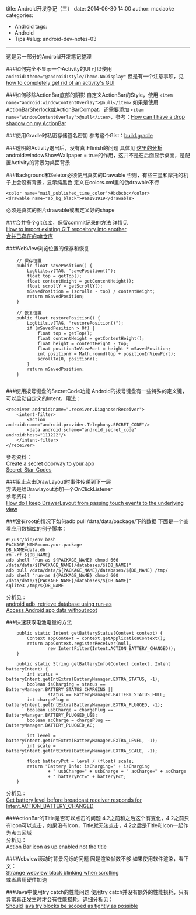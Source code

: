 title: Android开发杂记（三）
date: 2014-06-30 14:00
author: mcxiaoke
categories: 
- Android
tags: 
- Android
- Tips
#slug: android-dev-notes-03
---
这是另一部分的Android开发笔记整理

###如何完全不显示一个Activity的UI
可以使用 `android:theme="@android:style/Theme.NoDisplay"` 但是有一个注意事项，见
[how to completely get rid of an activity's GUI](http://stackoverflow.com/questions/4551868/how-to-completely-get-rid-of-an-activitys-gui-avoid-a-black-screen)

###如何移除ActionBar底部的阴影
自定义ActionBar的Style，使用 `<item name="android:windowContentOverlay">@null</item>` 如果是使用ActionBarSherlock或ActionBarCompat，还需要添加 `<item name="windowContentOverlay">@null</item>`，参考：[How can I have a drop shadow on my ActionBar](http://stackoverflow.com/questions/11448679/how-can-i-have-a-drop-shadow-on-my-actionbar-actionbarsherlock)

###使用Gradle时私密存储签名密钥
参考这个Gist：[build.gradle](https://gist.github.com/mcxiaoke/8450376)

###透明的Activity退出后，没有真正finish的问题
具体见 
[这里的分析](http://blog.sina.com.cn/s/blog_601cbd070100npf8.html)  
android:windowShowWallpaper = true的作用，这并不是在后面显示桌面，是配置Activity的背景为桌面背景

###Background和Seletor必须使用真实的Drawable
否则，有些三星和摩托的机子上会没有背景，显示纯黑色
定义在colors.xml里的伪drawble不行  
```
<color name="mail_published_time_color">#bcbcbc</color>  
<drawable name="ab_bg_black">#aa191919</drawable>
```  

必须是真实的图片drawable或者定义好的shape

###合并多个git仓库，保留commit记录的方法
详情见  
[How to import existing GIT repository into another](http://stackoverflow.com/questions/1683531/how-to-import-existing-git-repository-into-another)  
[合并已存在的git仓库](https://github.com/deercoder/Linux/blob/master/Git/git_merge_local_repos.md)  

###WebView浏览位置的保存和恢复
```
    // 保存位置
    public float savePosition() {
        LogUtils.v(TAG, "savePosition()");
        float top = getTop();
        float contentHeight = getContentHeight();
        float scrollY = getScrollY();
        mSavedPosition = (scrollY - top) / contentHeight;
        return mSavedPosition;
    }
    
    // 恢复位置
    public float restorePosition() {
        LogUtils.v(TAG, "restorePosition()");
        if (mSavedPosition > 0f) {
            float top = getTop();
            float contentHeight = getContentHeight();
            float height = contentHeight - top;
            float positionInViewPort = height * mSavedPosition;
            int positionY = Math.round(top + positionInViewPort);
            scrollTo(0, positionY);
        }
        return mSavedPosition;
    }
    
```

###使用拨号键盘的SecretCode功能
Android的拨号键盘有一些特殊的定义键，可以启动自定义的Intent，用法：  
```
<receiver android:name=".receiver.DiagnoserReceiver">
    <intent-filter>
        <action android:name="android.provider.Telephony.SECRET_CODE"/>
        <data android:scheme="android_secret_code" android:host="111222"/>
    </intent-filter>
</receiver>
```

参考资料：  
[Create a secret doorway to your app](http://udinic.wordpress.com/2013/05/17/create-a-secret-doorway-to-your-app/)  
[Secret_Star_Codes](https://code.google.com/p/android-roms/wiki/Secret_Star_Codes)  


###阻止点击DrawLayout时事件传递到下一层  
方法是给Drawlayout添加一个OnClickListener  
参考资料：  
[How do I keep DrawerLayout from passing touch events to the underlying view](http://stackoverflow.com/questions/18811973/android-how-do-i-keep-drawerlayout-from-passing-touch-events-to-the-underlying)  

###没有root的情况下如何adb pull /data/data/package/下的数据
下面是一个查看应用数据库的例子脚本：  
```
#!/usr/bin/env bash
PACKAGE_NAME=com.your.package
DB_NAME=data.db
rm -rf ${DB_NAME}
adb shell "run-as ${PACKAGE_NAME} chmod 666 /data/data/${PACKAGE_NAME}/databases/${DB_NAME}"
adb pull /data/data/${PACKAGE_NAME}/databases/${DB_NAME} /tmp/
adb shell "run-as ${PACKAGE_NAME} chmod 600 /data/data/${PACKAGE_NAME}/databases/${DB_NAME}"
sqlite3 /tmp/${DB_NAME
```

分析见：  
 [android adb, retrieve database using run-as](http://stackoverflow.com/questions/18471780/android-adb-retrieve-database-using-run-as)  
[Access Android app data without root](http://blog.shvetsov.com/2013/02/access-android-app-data-without-root.html)  

###快速获取电池电量的方法
```
    public static Intent getBatteryStatus(Context context) {
        Context appContext = context.getApplicationContext();
        return appContext.registerReceiver(null,
                new IntentFilter(Intent.ACTION_BATTERY_CHANGED));
    }

    public static String getBatteryInfo(Context context, Intent batteryIntent) {
        int status = batteryIntent.getIntExtra(BatteryManager.EXTRA_STATUS, -1);
        boolean isCharging = status == BatteryManager.BATTERY_STATUS_CHARGING ||
                status == BatteryManager.BATTERY_STATUS_FULL;
        int chargePlug = batteryIntent.getIntExtra(BatteryManager.EXTRA_PLUGGED, -1);
        boolean usbCharge = chargePlug == BatteryManager.BATTERY_PLUGGED_USB;
        boolean acCharge = chargePlug == BatteryManager.BATTERY_PLUGGED_AC;

        int level = batteryIntent.getIntExtra(BatteryManager.EXTRA_LEVEL, -1);
        int scale = batteryIntent.getIntExtra(BatteryManager.EXTRA_SCALE, -1);

        float batteryPct = level / (float) scale;
        return "Battery Info: isCharging=" + isCharging
                + " usbCharge=" + usbCharge + " acCharge=" + acCharge
                + " batteryPct=" + batteryPct;
    }
```

分析见：  
[Get battery level before broadcast receiver responds for Intent.ACTION_BATTERY_CHANGED](http://stackoverflow.com/questions/3661464/get-battery-level-before-broadcast-receiver-responds-for-intent-action-battery-c)  

###ActionBar的Title是否可以点击的问题
4.2之前和之后这个有变化，4.2之前只有Icon可以点击，如果没有Icon，Title就无法点击，4.2之后是Title和Icon一起作为点击区域  
分析见：  
[Action Bar icon as up enabled not the title](http://stackoverflow.com/questions/16209963/action-bar-icon-as-up-enabled-not-the-title/16216966#16216966) 

###Webview滚动时背景闪烁的问题
因是渲染帧数不够
如果使用软件渲染，看下文：  
[Strange webview black blinking when scrolling](http://stackoverflow.com/questions/17315815/strange-webview-black-blinking-when-scrolling)  
或者启用硬件加速


###Java中使用try catch的性能问题
使用try catch并没有额外的性能损耗，只有异常真正发生时才会有性能损耗，详细分析见：   
[Should java try blocks be scoped as tightly as possible](http://stackoverflow.com/questions/2633834/should-java-try-blocks-be-scoped-as-tightly-as-possible)



